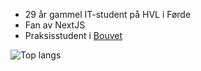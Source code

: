 - 29 år gammel IT-student på HVL i Førde
- Fan av NextJS
- Praksisstudent i [Bouvet](https://github.com/bouvet)

<!-- Legg til teknologier -->

![Top langs](https://github-readme-stats.vercel.app/api/top-langs?username=mnervik&layout=donut)
